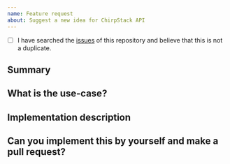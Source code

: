 ```yaml
---
name: Feature request
about: Suggest a new idea for ChirpStack API
---
```


<!--
  We really appreciate your time effort in creating this issue, it's really valuable for the quality of the project.
  Before diving into the details, make sure to check off the following:
-->

<!-- Your checkbox should look like this: [x] -->

- [ ] I have searched the [issues](https://github.com/brocaar/chirpstack-api/issues) of this repository and believe that this is not a duplicate.

## Summary

<!-- Describe how it should work. -->

## What is the use-case?

<!-- Providing an use-case will help to know if this feature can fits within the architecture, aside of giving feedback and shape the implementation if required. -->

## Implementation description

<!--
  Provide a description, workflow, technique, or even a screenshot that describes how this feature should be implemented.
-->

## Can you implement this by yourself and make a pull request?
